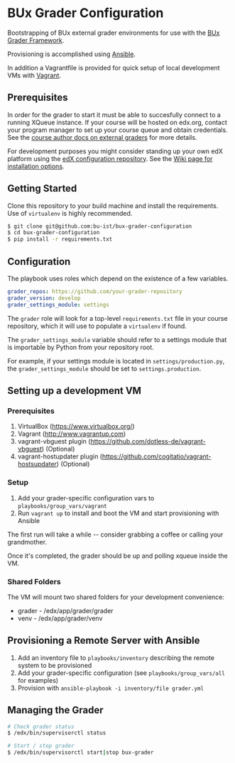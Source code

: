 # BUx Grader Configuration

Bootstrapping of BUx external grader environments for use with the [BUx Grader Framework](https://github.com/bu-ist/bux-grader-framework).

Provisioning is accomplished using [Ansible](http://www.ansible.com/home).

In addition a Vagrantfile is provided for quick setup of local development VMs with [Vagrant](http://www.vagrantup.com/).

## Prerequisites

In order for the grader to start it must be able to succesfully connect to a running XQueue instance. If your course will be hosted on edx.org, contact your program manager to set up your course queue and obtain credentials. See the [course author docs on external graders](http://edx.readthedocs.org/projects/edx-partner-course-staff/en/latest/exercises_tools/external_graders.html) for more details.

For development purposes you might consider standing up your own edX platform using the [edX configuration repository](https://github.com/edx/configuration). See the [Wiki page for installation options](https://github.com/edx/configuration/wiki#installation-options).

## Getting Started

Clone this repository to your build machine and install the requirements.
Use of `virtualenv` is highly recommended.

```bash
$ git clone git@github.com:bu-ist/bux-grader-configuration
$ cd bux-grader-configuration
$ pip install -r requirements.txt
```

## Configuration

The playbook uses roles which depend on the existence of a few variables.

```yml
grader_repos: https://github.com/your-grader-repository
grader_version: develop
grader_settings_module: settings
```

The ``grader`` role will look for a top-level ``requirements.txt`` file in your course repository, which it will use to populate a ``virtualenv`` if found.

The ``grader_settings_module`` variable should refer to a settings module that is importable by Python from your repository root.

For example, if your settings module is located in ``settings/production.py``, the ``grader_settings_module`` should be set to ``settings.production``.

## Setting up a development VM

### Prerequisites
1. VirtualBox (https://www.virtualbox.org/)
2. Vagrant (http://www.vagrantup.com)
3. vagrant-vbguest plugin (https://github.com/dotless-de/vagrant-vbguest) (Optional)
4. vagrant-hostupdater plugin (https://github.com/cogitatio/vagrant-hostsupdater) (Optional)

### Setup
1. Add your grader-specific configuration vars to `playbooks/group_vars/vagrant`
2. Run `vagrant up` to install and boot the VM and start provisioning with Ansible

The first run will take a while -- consider grabbing a coffee or calling your grandmother.

Once it's completed, the grader should be up and polling xqueue inside the VM.

### Shared Folders

The VM will mount two shared folders for your development convenience:

* grader - /edx/app/grader/grader
* venv - /edx/app/grader/venv

## Provisioning a Remote Server with Ansible

1. Add an inventory file to `playbooks/inventory` describing the remote system to be provisioned
2. Add your grader-specific configuration (see `playbooks/group_vars/all` for examples)
3. Provision with `ansible-playbook -i inventory/file grader.yml`

## Managing the Grader

```bash
# Check grader status
$ /edx/bin/supervisorctl status

# Start / stop grader
$ /edx/bin/supervisorctl start|stop bux-grader
```

